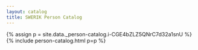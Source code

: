 ```yaml
---
layout: catalog
title: SWERIK Person Catalog
---
```

{% assign p = site.data._person-catalog.i-CGE4bZLZ5QNrC7d32a1snU %}
{% include person-catalog.html p=p %}

